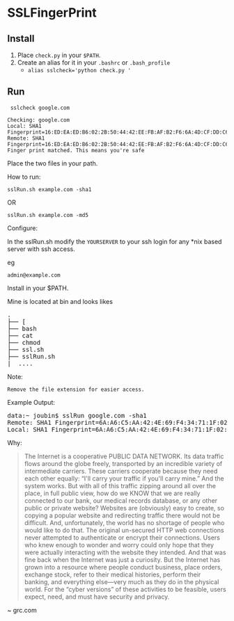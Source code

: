 # SSLFingerPrint

## Install

1. Place `check.py` in your `$PATH`.
2. Create an alias for it in your `.bashrc` or `.bash_profile`
    - `alias sslcheck='python check.py '`

## Run

` sslcheck google.com`

```
Checking: google.com
Local: SHA1 Fingerprint=16:ED:EA:ED:B6:02:2B:50:44:42:EE:FB:AF:B2:F6:6A:4D:CF:DD:C6
Remote: SHA1 Fingerprint=16:ED:EA:ED:B6:02:2B:50:44:42:EE:FB:AF:B2:F6:6A:4D:CF:DD:C6
Finger print matched. This means you're safe
```

Place the two files in your path.

How to run:
	
	sslRun.sh example.com -sha1
	
OR

	sslRun.sh example.com -md5

Configure:

In the sslRun.sh modify the `YOURSERVER` to your ssh login for any *nix based server with ssh access. 

eg
	
	admin@example.com
	
	
Install in your $PATH.

Mine is located at bin and looks likes
<pre>
.	
├── [
├── bash
├── cat
├── chmod
├── ssl.sh
├── sslRun.sh
|__....
</pre>

Note:

	Remove the file extension for easier access.
	
Example Output:
<pre>
data:~ joubin$ sslRun google.com -sha1
Remote: SHA1 Fingerprint=6A:A6:C5:AA:42:4E:69:F4:34:71:1F:02:C5:DD:A2:05:3F:06:2B:60
Local: SHA1 Fingerprint=6A:A6:C5:AA:42:4E:69:F4:34:71:1F:02:C5:DD:A2:05:3F:06:2B:60
</pre>


Why:

<blockquote>
The Internet is a cooperative PUBLIC DATA NETWORK. Its data traffic flows around the globe freely, transported by an incredible variety of intermediate carriers. These carriers cooperate because they need each other equally: “I'll carry your traffic if you'll carry mine.” And the system works. But with all of this traffic zipping around all over the place, in full public view, how do we KNOW that we are really connected to our bank, our medical records database, or any other public or private website? Websites are (obviously) easy to create, so copying a popular website and redirecting traffic there would not be difficult. And, unfortunately, the world has no shortage of people who would like to do that.
The original un-secured HTTP web connections never attempted to authenticate or encrypt their connections. Users who knew enough to wonder and worry could only hope that they were actually interacting with the website they intended. And that was fine back when the Internet was just a curiosity. But the Internet has grown into a resource where people conduct business, place orders, exchange stock, refer to their medical histories, perform their banking, and everything else—very much as they do in the physical world. For the “cyber versions” of these activities to be feasible, users expect, need, and must have security and privacy.
</blockquote>
~ grc.com